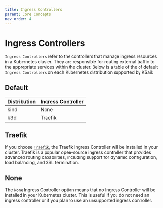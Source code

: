 ```yaml
---
title: Ingress Controllers
parent: Core Concepts
nav_order: 4
---
```


# Ingress Controllers

`Ingress Controllers` refer to the controllers that manage ingress resources in a Kubernetes cluster. They are responsible for routing external traffic to the appropriate services within the cluster. Below is a table of the of default `Ingress Controllers` on each Kubernetes distribution supported by KSail:

## Default

| Distribution | Ingress Controller |
| ------------ | ------------------ |
| kind         | None               |
| k3d          | Traefik            |

## Traefik

If you choose [`Traefik`](https://github.com/traefik/traefik-helm-chart), the Traefik Ingress Controller will be installed in your cluster. Traefik is a popular open-source ingress controller that provides advanced routing capabilities, including support for dynamic configuration, load balancing, and SSL termination.

## None

The `None` Ingress Controller option means that no Ingress Controller will be installed in your Kubernetes cluster. This is useful if you do not need an ingress controller or if you plan to use an unsupported ingress controller.
